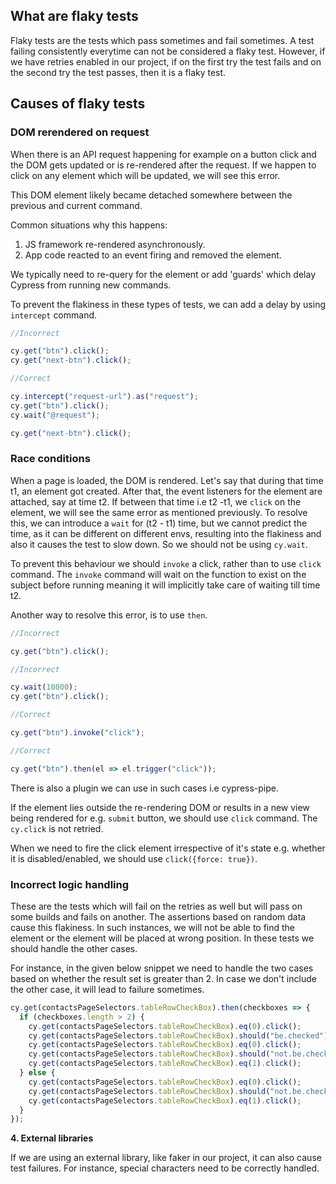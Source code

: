 ## What are flaky tests

Flaky tests are the tests which pass sometimes and fail sometimes. A test
failing consistently everytime can not be considered a flaky test. However, if
we have retries enabled in our project, if on the first try the test fails and
on the second try the test passes, then it is a flaky test.

## Causes of flaky tests

### DOM rerendered on request

When there is an API request happening for example on a button click and the DOM
gets updated or is re-rendered after the request. If we happen to click on any
element which will be updated, we will see this error.

This DOM element likely became detached somewhere between the previous and current command.

Common situations why this happens:

1. JS framework re-rendered asynchronously.
2. App code reacted to an event firing and removed the element.

We typically need to re-query for the element or add 'guards' which delay Cypress from running new commands.

To prevent the flakiness in these types of tests, we can add a delay by using
`intercept` command.

```javascript
//Incorrect

cy.get("btn").click();
cy.get("next-btn").click();

//Correct

cy.intercept("request-url").as("request");
cy.get("btn").click();
cy.wait("@request");

cy.get("next-btn").click();
```

### Race conditions

When a page is loaded, the DOM is rendered. Let's say that during that time t1,
an element got created. After that, the event listeners for the element are
attached, say at time t2. If between that time i.e t2 -t1, we `click` on the
element, we will see the same error as mentioned previously. To resolve this, we
can introduce a `wait` for (t2 - t1) time, but we cannot predict the time, as it
can be different on different envs, resulting into the flakiness and also it
causes the test to slow down. So we should not be using `cy.wait`.

To prevent this behaviour we should `invoke` a click, rather than to use `click`
command. The `invoke` command will wait on the function to exist on the subject
before running meaning it will implicitly take care of waiting till time t2.

Another way to resolve this error, is to use `then`.

```javascript
//Incorrect

cy.get("btn").click();

//Incorrect

cy.wait(10000);
cy.get("btn").click();

//Correct

cy.get("btn").invoke("click");

//Correct

cy.get("btn").then(el => el.trigger("click"));
```

There is also a plugin we can use in such cases i.e cypress-pipe.

If the element lies outside the re-rendering DOM or results in a new view being
rendered for e.g. `submit` button, we should use `click` command. The `cy.click`
is not retried.

When we need to fire the click element irrespective of it's state e.g. whether
it is disabled/enabled, we should use `click({force: true})`.

### Incorrect logic handling

These are the tests which will fail on the retries as well but will pass on some
builds and fails on another. The assertions based on random data cause this
flakiness. In such instances, we will not be able to find the element or the
element will be placed at wrong position. In these tests we should handle the
other cases.

For instance, in the given below snippet we need to handle the two cases based
on whether the result set is greater than 2. In case we don't include the other
case, it will lead to failure sometimes.

```javascript
cy.get(contactsPageSelectors.tableRowCheckBox).then(checkboxes => {
  if (checkboxes.length > 2) {
    cy.get(contactsPageSelectors.tableRowCheckBox).eq(0).click();
    cy.get(contactsPageSelectors.tableRowCheckBox).should("be.checked");
    cy.get(contactsPageSelectors.tableRowCheckBox).eq(0).click();
    cy.get(contactsPageSelectors.tableRowCheckBox).should("not.be.checked");
    cy.get(contactsPageSelectors.tableRowCheckBox).eq(1).click();
  } else {
    cy.get(contactsPageSelectors.tableRowCheckBox).eq(0).click();
    cy.get(contactsPageSelectors.tableRowCheckBox).should("not.be.checked");
    cy.get(contactsPageSelectors.tableRowCheckBox).eq(1).click();
  }
});
```

**4. External libraries**

If we are using an external library, like faker in our project, it can also
cause test failures. For instance, special characters need to be correctly
handled.
